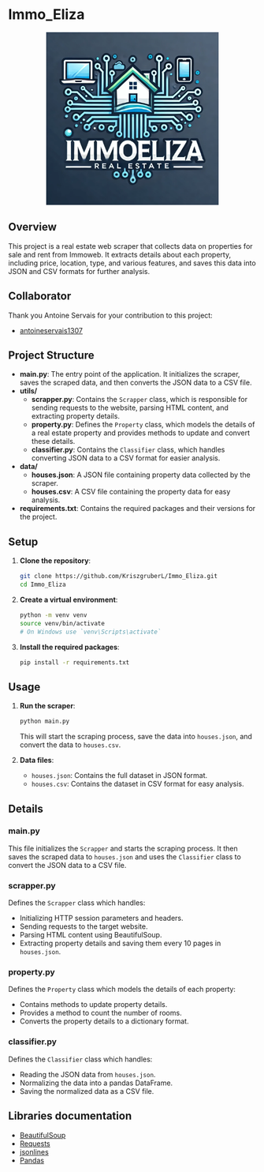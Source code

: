 # Immo_Eliza

<p align="center">
  <img src="./assets/logo.webp" width="350"  />
</p>

## Overview

This project is a real estate web scraper that collects data on properties for sale and rent from Immoweb. It extracts details about each property, including price, location, type, and various features, and saves this data into JSON and CSV formats for further analysis.

## Collaborator
Thank you Antoine Servais for your contribution to this project:

- [antoineservais1307](https://github.com/antoineservais1307)

## Project Structure

- **main.py**: The entry point of the application. It initializes the scraper, saves the scraped data, and then converts the JSON data to a CSV file.
- **utils/**
  - **scrapper.py**: Contains the `Scrapper` class, which is responsible for sending requests to the website, parsing HTML content, and extracting property details.
  - **property.py**: Defines the `Property` class, which models the details of a real estate property and provides methods to update and convert these details.
  - **classifier.py**: Contains the `Classifier` class, which handles converting JSON data to a CSV format for easier analysis.
- **data/**
  - **houses.json**: A JSON file containing property data collected by the scraper.
  - **houses.csv**: A CSV file containing the property data for easy analysis.
- **requirements.txt**: Contains the required packages and their versions for the project.

## Setup

1. **Clone the repository**:
    ```sh
    git clone https://github.com/KriszgruberL/Immo_Eliza.git
    cd Immo_Eliza
    ```

2. **Create a virtual environment**:
    ```sh
    python -m venv venv
    source venv/bin/activate  
    # On Windows use `venv\Scripts\activate`
    ```

3. **Install the required packages**:
    ```sh
    pip install -r requirements.txt
    ```

## Usage

1. **Run the scraper**:
    ```sh
    python main.py
    ```

    This will start the scraping process, save the data into `houses.json`, and convert the data to `houses.csv`.

2. **Data files**:
    - `houses.json`: Contains the full dataset in JSON format.
    - `houses.csv`: Contains the dataset in CSV format for easy analysis.

## Details

### main.py

This file initializes the `Scrapper` and starts the scraping process. It then saves the scraped data to `houses.json` and uses the `Classifier` class to convert the JSON data to a CSV file.

### scrapper.py

Defines the `Scrapper` class which handles:
- Initializing HTTP session parameters and headers.
- Sending requests to the target website.
- Parsing HTML content using BeautifulSoup.
- Extracting property details and saving them every 10 pages in `houses.json`.

### property.py

Defines the `Property` class which models the details of each property:
- Contains methods to update property details.
- Provides a method to count the number of rooms.
- Converts the property details to a dictionary format.

### classifier.py

Defines the `Classifier` class which handles:
- Reading the JSON data from `houses.json`.
- Normalizing the data into a pandas DataFrame.
- Saving the normalized data as a CSV file.

## Libraries documentation

- [BeautifulSoup](https://www.crummy.com/software/BeautifulSoup/)
- [Requests](https://docs.python-requests.org/en/latest/)
- [jsonlines](https://jsonlines.readthedocs.io/en/latest/)
- [Pandas](https://pandas.pydata.org/)

